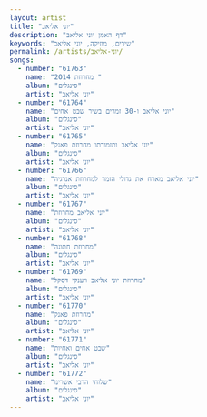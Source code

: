 ```yaml
---
layout: artist
title: "יוני אליאב"
description: "דף האמן יוני אליאב"
keywords: "שירים, מוזיקה, יוני אליאב"
permalink: /artists/יוני-אליאב/
songs:
  - number: "61763"
    name: "2O14 מחרוזת "
    album: "סינגלים"
    artist: "יוני אליאב"
  - number: "61764"
    name: "יוני אליאב ו-30 זמרים בשיר שבט אחים"
    album: "סינגלים"
    artist: "יוני אליאב"
  - number: "61765"
    name: "יוני אליאב ותזמורתו מחרוזת פאנק"
    album: "סינגלים"
    artist: "יוני אליאב"
  - number: "61766"
    name: "יוני אליאב מארח את גדולי הזמר למחרוזת אנרגיה"
    album: "סינגלים"
    artist: "יוני אליאב"
  - number: "61767"
    name: "יוני אליאב מחרוזת"
    album: "סינגלים"
    artist: "יוני אליאב"
  - number: "61768"
    name: "מחרוזת חתונה"
    album: "סינגלים"
    artist: "יוני אליאב"
  - number: "61769"
    name: "מחרוזת יוני אליאב ויענקי דסקל"
    album: "סינגלים"
    artist: "יוני אליאב"
  - number: "61770"
    name: "מחרוזת פאנק"
    album: "סינגלים"
    artist: "יוני אליאב"
  - number: "61771"
    name: "שבט אחים ואחיות"
    album: "סינגלים"
    artist: "יוני אליאב"
  - number: "61772"
    name: "שלוחי הרבי אשרינו"
    album: "סינגלים"
    artist: "יוני אליאב"
---
```

